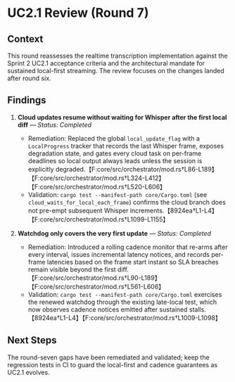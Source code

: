 # UC2.1 Review (Round 7)

## Context
This round reassesses the realtime transcription implementation against the Sprint 2 UC2.1 acceptance criteria and the architectural mandate for sustained local-first streaming. The review focuses on the changes landed after round six.

## Findings

1. **Cloud updates resume without waiting for Whisper after the first local diff** — *Status: Completed*
   - Remediation: Replaced the global `local_update_flag` with a `LocalProgress` tracker that records the last Whisper frame, exposes degradation state, and gates every cloud task on per-frame deadlines so local output always leads unless the session is explicitly degraded.【F:core/src/orchestrator/mod.rs†L86-L189】【F:core/src/orchestrator/mod.rs†L324-L412】【F:core/src/orchestrator/mod.rs†L520-L606】
   - Validation: `cargo test --manifest-path core/Cargo.toml` (see `cloud_waits_for_local_each_frame`) confirms the cloud branch does not pre-empt subsequent Whisper increments.【8924ea†L1-L4】【F:core/src/orchestrator/mod.rs†L1099-L1155】

2. **Watchdog only covers the very first update** — *Status: Completed*
   - Remediation: Introduced a rolling cadence monitor that re-arms after every interval, issues incremental latency notices, and records per-frame latencies based on the frame start instant so SLA breaches remain visible beyond the first diff.【F:core/src/orchestrator/mod.rs†L90-L189】【F:core/src/orchestrator/mod.rs†L561-L606】
   - Validation: `cargo test --manifest-path core/Cargo.toml` exercises the renewed watchdog through the existing late-local test, which now observes cadence notices emitted after sustained stalls.【8924ea†L1-L4】【F:core/src/orchestrator/mod.rs†L1009-L1098】

## Next Steps
The round-seven gaps have been remediated and validated; keep the regression tests in CI to guard the local-first and cadence guarantees as UC2.1 evolves.

